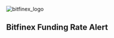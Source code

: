 ![bitfinex_logo](https://github.com/SkyNetRu/Bitfinex-alert/assets/6891337/38012a39-d4d5-43b7-be0c-87ef3ba8ad9a)<p align="center"></p>


## Bitfinex Funding Rate Alert
